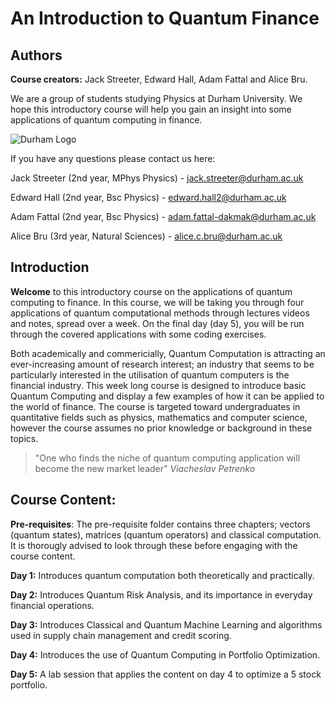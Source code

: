 # An Introduction to Quantum Finance

## **Authors** 

**Course creators:** Jack Streeter, Edward Hall, Adam Fattal and Alice Bru.

We are a group of students studying Physics at Durham University. We hope this introductory course will help you gain an insight into some applications of quantum computing in finance. 

![Durham Logo](https://www.publicengagement.ac.uk/sites/default/files/styles/content_width/public/job/durham-uni-logo.jpg?itok=_VJT4C1X)

If you have any questions please contact us here: 

Jack Streeter (2nd year, MPhys Physics) - jack.streeter@durham.ac.uk 

Edward Hall (2nd year, Bsc Physics) - edward.hall2@durham.ac.uk

Adam Fattal (2nd year, Bsc Physics) - adam.fattal-dakmak@durham.ac.uk 

Alice Bru (3rd year, Natural Sciences) - alice.c.bru@durham.ac.uk 



## **Introduction** 

**Welcome** to this introductory course on the applications of quantum computing to finance. In this course, we will be taking you through four applications of quantum computational methods through lectures videos and notes, spread over a week. On the final day (day 5), you will be run through the covered applications with some coding exercises.

Both academically and commericially, Quantum Computation is attracting an ever-increasing amount of research interest; an industry that seems to be particularly interested in the utilisation of quantum computers is the financial industry. This week long course is designed to introduce basic Quantum Computing and display a few examples of how it can be applied to the world of finance. The course is targeted toward undergraduates in quantitative fields such as physics, mathematics and computer science, however the course assumes no prior knowledge or background in these topics.



> "One who finds the niche of quantum computing application will become the new market leader" _Viacheslav Petrenko_

## Course Content:

**Pre-requisites**: The pre-requisite folder contains three chapters; vectors (quantum states), matrices (quantum operators) and classical computation. It is thorougly advised to look through these before engaging with the course content. 

**Day 1:** Introduces quantum computation both theoretically and practically.  

**Day 2:** Introduces Quantum Risk Analysis, and its importance in everyday financial operations.

**Day 3:** Introduces Classical and Quantum Machine Learning and algorithms used in supply chain management and credit scoring.

**Day 4:** Introduces the use of Quantum Computing in Portfolio Optimization.

**Day 5:** A lab session that applies the content on day 4 to optimize a 5 stock portfolio. 







